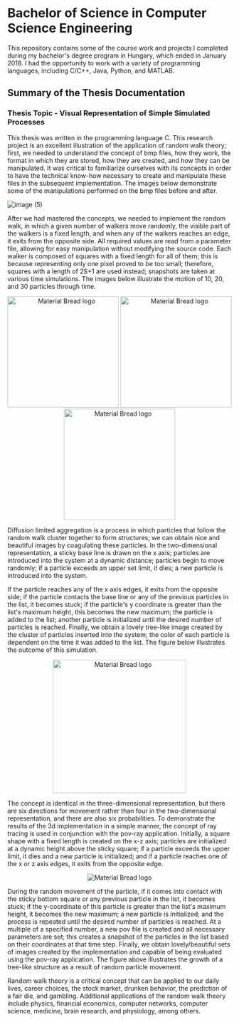 # Bachelor of Science in Computer Science Engineering
This repository contains some of the course work and projects I completed during my bachelor's degree program in Hungary, which ended in January 2018.
I had the opportunity to work with a variety of programming languages, including C/C++, Java, Python, and MATLAB. 

## Summary of the Thesis Documentation
### Thesis Topic - Visual Representation of Simple Simulated Processes

This thesis was written in the programming language C. This research project is an excellent illustration of the application of random walk theory; first, we needed to understand the concept of bmp files, how they work, the format in which they are stored, how they are created, and how they can be manipulated. It was critical to familiarize ourselves with its concepts in order to have the technical know-how necessary to create and manipulate these files in the subsequent implementation. The images below demonstrate some of the manipulations performed on the bmp files before and after.
  
![image (5)](https://user-images.githubusercontent.com/94204398/143798486-74adcefc-1a6a-419c-b370-3503231a7590.png)

  After we had mastered the concepts, we needed to implement the random walk, in which a given number of walkers move randomly, the visible part of the walkers is a fixed length, and when any of the walkers reaches an edge, it exits from the opposite side. All required values are read from a parameter file, allowing for easy manipulation without modifying the source code. Each walker is composed of squares with a fixed length for all of them; this is because representing only one pixel proved to be too small; therefore, squares with a length of 2S+1 are used instead; snapshots are taken at various time simulations. The images below illustrate the motion of 10, 20, and 30 particles through time.
 
 <p align="center">
  <img width="250" src="https://user-images.githubusercontent.com/94204398/143799349-55ce01ae-0787-4aaa-a2a8-0f7c43c47125.gif" alt="Material Bread logo">  <img width="250" src="https://user-images.githubusercontent.com/94204398/143799468-d9d61d6b-0b5f-4260-8989-50df59008d67.gif" alt="Material Bread logo">  <img width="250" src="https://user-images.githubusercontent.com/94204398/143799540-11143a55-281d-4cb6-8200-b8f899d52fa0.gif" alt="Material Bread logo">
</p>

  Diffusion limited aggregation is a process in which particles that follow the random walk cluster together to form structures; we can obtain nice and beautiful images by coagulating these particles. In the two-dimensional representation, a sticky base line is drawn on the x axis; particles are introduced into the system at a dynamic distance; particles begin to move randomly; if a particle exceeds an upper set limit, it dies; a new particle is introduced into the system.

  If the particle reaches any of the x axis edges, it exits from the opposite side; if the particle contacts the base line or any of the previous particles in the list, it becomes stuck; if the particle's y coordinate is greater than the list's maximum height, this becomes the new maximum; the particle is added to the list; another particle is initialized until the desired number of particles is reached. Finally, we obtain a lovely tree-like image created by the cluster of particles inserted into the system; the color of each particle is dependent on the time it was added to the list. The figure below illustrates the outcome of this simulation.
  
  <p align="center">
  <img  height="300" src="https://user-images.githubusercontent.com/94204398/143800421-1f511a34-3e3c-4825-997c-268a6970e7b8.png" alt="Material Bread logo">
  </p>

  The concept is identical in the three-dimensional representation, but there are six directions for movement rather than four in the two-dimensional representation, and there are also six probabilities. To demonstrate the results of the 3d implementation in a simple manner, the concept of ray tracing is used in conjunction with the pov-ray application. Initially, a square shape with a fixed length is created on the x-z axis; particles are initialized at a dynamic height above the sticky square; if a particle exceeds the upper limit, it dies and a new particle is initialized; and if a particle reaches one of the x or z axis edges, it exits from the opposite edge.
   
  <p align="center">
  <img  src="https://user-images.githubusercontent.com/94204398/143800780-46a4391e-fb11-43fc-a60e-9065834cb5cd.gif" alt="Material Bread logo">
  </p>

  During the random movement of the particle, if it comes into contact with the sticky bottom square or any previous particle in the list, it becomes stuck; if the y-coordinate of this particle is greater than the list's maximum height, it becomes the new maximum; a new particle is initialized; and the process is repeated until the desired number of particles is reached. At a multiple of a specified number, a new pov file is created and all necessary parameters are set; this creates a snapshot of the particles in the list based on their coordinates at that time step. Finally, we obtain lovely/beautiful sets of images created by the implementation and capable of being evaluated using the pov-ray application. The figure above illustrates the growth of a tree-like structure as a result of random particle movement.
  
  Random walk theory is a critical concept that can be applied to our daily lives, career choices, the stock market, drunken behavior, the prediction of a fair die, and gambling. Additional applications of the random walk theory include physics, financial economics, computer networks, computer science, medicine, brain research, and physiology, among others.


